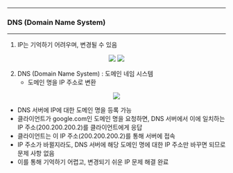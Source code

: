 -----
### DNS (Domain Name System)
-----
1. IP는 기억하기 어려우며, 변경될 수 있음
<div align="center">
<img src="https://github.com/sooyounghan/HTTP/assets/34672301/742b0d51-f476-4625-b23d-9ed07aeb2cbd">
<img src="https://github.com/sooyounghan/HTTP/assets/34672301/f9413990-7ebb-492d-9e6b-45b8e4f1281e">
</div>

2. DNS (Domain Name System) : 도메인 네임 시스템
   - 도메인 명을 IP 주소로 변환
<div align="center">
<img src="https://github.com/sooyounghan/HTTP/assets/34672301/c66125cb-bd78-41d5-bd9f-9b1133d81ee3">
</div>

  - DNS 서버에 IP에 대한 도메인 명을 등록 가능
  - 클라이언트가 google.com인 도메인 명을 요청하면, DNS 서버에서 이에 일치하는 IP 주소(200.200.200.2)를 클라이언트에게 응답
  - 클라이언트는 이 IP 주소(200.200.200.2)를 통해 서버에 접속
  - IP 주소가 바뀔지라도, DNS 서버에 해당 도메인 명에 대한 IP 주소만 바꾸면 되므로 문제 사항 없음
  - 이를 통해 기억하기 어렵고, 변경되기 쉬운 IP 문제 해결 완료 
